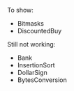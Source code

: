 To show:

- Bitmasks
- DiscountedBuy

Still not working:

- Bank
- InsertionSort
- DollarSign
- BytesConversion
